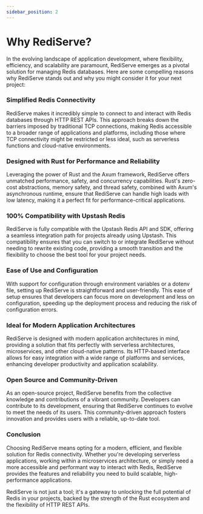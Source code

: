 ```yaml
---
sidebar_position: 2
---
```


# Why RediServe?

In the evolving landscape of application development, where flexibility, efficiency, and scalability are paramount, RediServe emerges as a pivotal solution for managing Redis databases. Here are some compelling reasons why RediServe stands out and why you might consider it for your next project:

### **Simplified Redis Connectivity**

RediServe makes it incredibly simple to connect to and interact with Redis databases through HTTP REST APIs. This approach breaks down the barriers imposed by traditional TCP connections, making Redis accessible to a broader range of applications and platforms, including those where TCP connectivity might be restricted or less ideal, such as serverless functions and cloud-native environments.

### **Designed with Rust for Performance and Reliability**

Leveraging the power of Rust and the Axum framework, RediServe offers unmatched performance, safety, and concurrency capabilities. Rust's zero-cost abstractions, memory safety, and thread safety, combined with Axum's asynchronous runtime, ensure that RediServe can handle high loads with low latency, making it a perfect fit for performance-critical applications.

### **100% Compatibility with Upstash Redis**

RediServe is fully compatible with the Upstash Redis API and SDK, offering a seamless integration path for projects already using Upstash. This compatibility ensures that you can switch to or integrate RediServe without needing to rewrite existing code, providing a smooth transition and the flexibility to choose the best tool for your project needs.

### **Ease of Use and Configuration**

With support for configuration through environment variables or a dotenv file, setting up RediServe is straightforward and user-friendly. This ease of setup ensures that developers can focus more on development and less on configuration, speeding up the deployment process and reducing the risk of configuration errors.

### **Ideal for Modern Application Architectures**

RediServe is designed with modern application architectures in mind, providing a solution that fits perfectly with serverless architectures, microservices, and other cloud-native patterns. Its HTTP-based interface allows for easy integration with a wide range of platforms and services, enhancing developer productivity and application scalability.

### **Open Source and Community-Driven**

As an open-source project, RediServe benefits from the collective knowledge and contributions of a vibrant community. Developers can contribute to its development, ensuring that RediServe continues to evolve to meet the needs of its users. This community-driven approach fosters innovation and provides users with a reliable, up-to-date tool.

### **Conclusion**

Choosing RediServe means opting for a modern, efficient, and flexible solution for Redis connectivity. Whether you're developing serverless applications, working within a microservices architecture, or simply need a more accessible and performant way to interact with Redis, RediServe provides the features and reliability you need to build scalable, high-performance applications.

RediServe is not just a tool; it's a gateway to unlocking the full potential of Redis in your projects, backed by the strength of the Rust ecosystem and the flexibility of HTTP REST APIs.